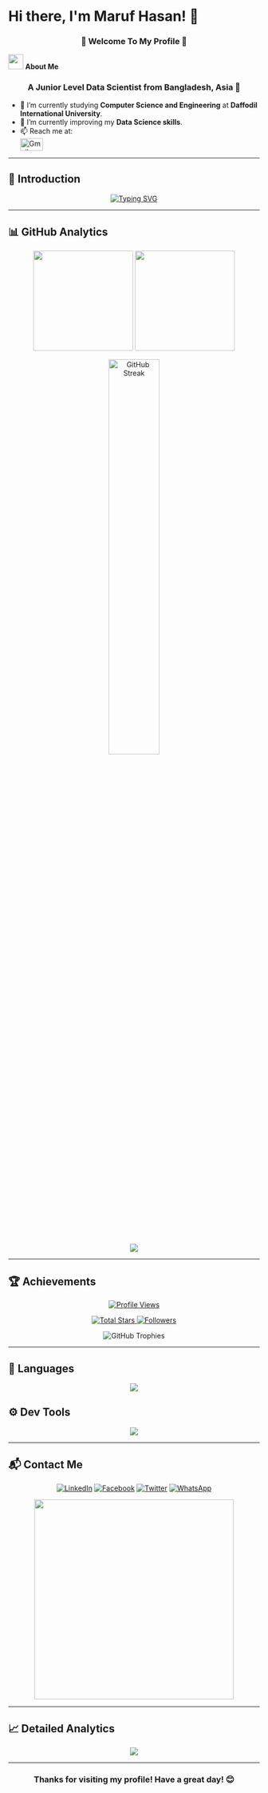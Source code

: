# Hi there, I'm Maruf Hasan! 👋

<!-- Welcome to my GitHub profile! I'm a passionate developer with a love for coding and open-source contributions. -->

<h3 align="center">🍁 Welcome To My Profile 🍁</h3>  

<img src="https://media.giphy.com/media/iY8CRBdQXODJSCERIr/giphy.gif" width="30"> **About Me**  
<h3 align="center">A Junior Level Data Scientist from Bangladesh, Asia 🥸</h3>  

- 🔭 I’m currently studying **Computer Science and Engineering** at **Daffodil International University**.  
- 🌱 I’m currently improving my **Data Science skills**.  
- 📫 Reach me at:  
  <a href="mailto:maruf573015@gmail.com" target="_blank">
    <img align="center" src="https://logos-world.net/wp-content/uploads/2020/11/Gmail-Logo-700x394.png" alt="Gmail" height="25" width="45"/>
  </a>

---

## 🧠 Introduction
<p align="center">
  <a href="https://git.io/typing-svg">
    <img src="https://readme-typing-svg.demolab.com?font=Fira+Code&weight=500&size=25&pause=1000&color=F78100&center=true&width=800&height=60&lines=I+am+a+Data+Scientist%F0%9F%92%BB;3%2B+Years+Coding+Experience+💻;Currently+Practicing+NextJS%2C+Firebase%2C+Python%2C+JavaScript%2C+Pandas" alt="Typing SVG" />
  </a>
</p>

---

## 📊 GitHub Analytics
<p align="center">
  <img height="200em" src="https://github-readme-stats.vercel.app/api?username=maruf5730&show_icons=true&hide_border=true&count_private=true&include_all_commits=true" />
  <img height="200em" src="https://github-readme-stats.vercel.app/api/top-langs/?username=maruf5730&exclude_repo=KNN-Image-Classification&layout=compact&langs_count=10&hide_border=true" />
</p>

<p align="center">
  <img width="45%" src="https://github-readme-streak-stats.herokuapp.com/?user=maruf5730&hide_border=true" alt="GitHub Streak" />
</p>

<div align="center">
  <img src="https://github-profile-summary-cards.vercel.app/api/cards/profile-details?username=maruf5730&theme=swift" />
</div>

---

## 🏆 Achievements
<p align="center">
  <a href="https://github.com/maruf5730">
    <img src="https://komarev.com/ghpvc/?username=maruf5730&style=for-the-badge&color=brightgreen" alt="Profile Views" />
  </a>
</p>

<p align="center">
  <a href="https://github.com/maruf5730?tab=repositories&sort=stargazers">
    <img alt="Total Stars" title="Total stars on GitHub" src="https://custom-icon-badges.demolab.com/github/stars/maruf5730?color=55960c&style=for-the-badge&labelColor=488207&logo=star"/>
  </a>
  <a href="https://github.com/maruf5730?tab=followers">
    <img alt="Followers" title="Follow me on GitHub" src="https://custom-icon-badges.demolab.com/github/followers/maruf5730?color=236ad3&labelColor=1155ba&style=for-the-badge&logo=person-add&label=Follow&logoColor=white"/>
  </a>
</p>

<p align="center">
  <img src="https://github-profile-trophy.vercel.app/?username=maruf5730&theme=gruvbox" alt="GitHub Trophies" />
</p>

---

## 🧰 Languages
<p align="center">
  <a href="https://skillicons.dev">
    <img src="https://skillicons.dev/icons?i=py,c,cpp,java&perline=5" />
  </a>
</p>

## ⚙️ Dev Tools
<p align="center">
  <a href="https://skillicons.dev">
    <img src="https://skillicons.dev/icons?i=docker,vscode,git,github,vercel,netlify,postman,vite,figma&perline=5" />
  </a>
</p>

---

## 📬 Contact Me
<div align="center">

[![LinkedIn](https://img.shields.io/badge/LinkedIn-0077B5?style=for-the-badge&logo=linkedin&logoColor=white)](https://www.linkedin.com/in/md-maruf-hasan-150365242/)
[![Facebook](https://img.shields.io/badge/Facebook-1877F2?style=for-the-badge&logo=facebook&logoColor=white)](https://www.facebook.com/maruf.hasan.5730)
[![Twitter](https://img.shields.io/badge/Twitter-1DA1F2?style=for-the-badge&logo=twitter&logoColor=white)](https://x.com/)
[![WhatsApp](https://img.shields.io/badge/WhatsApp-25D366?style=for-the-badge&logo=whatsapp&logoColor=white)](https://wa.me/+8801784925341)

<img src="https://user-images.githubusercontent.com/74038190/212284119-fbfd994d-8c2a-4a0d-9d56-6e6b8e0e1f1e.gif" width="400" />
</div>

---

## 📈 Detailed Analytics
<div align="center">
  <img src="https://github-readme-activity-graph.vercel.app/graph?username=maruf5730&custom_title=My%20Contribution%20Graph&bg_color=ffffff&color=58A6FF&line=1F6FEB&point=FF6B6B&area=true&hide_border=true&border_radius=10" />
</div>

---

<h3 align="center">Thanks for visiting my profile! Have a great day! 😊</h3>
